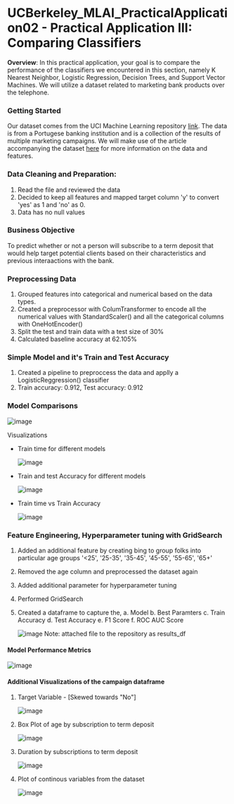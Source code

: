 # UCBerkeley_MLAI_PracticalApplication02 - Practical Application III: Comparing Classifiers

**Overview**: In this practical application, your goal is to compare the performance of the classifiers we encountered in this section, namely K Nearest Neighbor, Logistic Regression, Decision Trees, and Support Vector Machines.  We will utilize a dataset related to marketing bank products over the telephone.  

### Getting Started

Our dataset comes from the UCI Machine Learning repository [link](https://archive.ics.uci.edu/ml/datasets/bank+marketing).  The data is from a Portugese banking institution and is a collection of the results of multiple marketing campaigns.  We will make use of the article accompanying the dataset [here](CRISP-DM-BANK.pdf) for more information on the data and features.

### Data Cleaning and Preparation:
1. Read the file and reviewed the data
2. Decided to keep all features and mapped target column 'y' to convert 'yes' as 1 and 'no' as 0.
3. Data has no null values

### Business Objective
To predict whether or not a person will subscribe to a term deposit that would help target potential clients based on their characteristics and previous interaactions with the bank.

### Preprocessing Data
1. Grouped features into categorical and numerical based on the data types.
2. Created a preprocessor with ColumTransformer to encode all the numerical values with StandardScaler() and all the categorical columns with OneHotEncoder()
3. Split the test and train data with a test size of 30%
4. Calculated baseline accuracy at 62.105%

### Simple Model and it's Train and Test Accuracy
1. Created a pipeline to preproccess the data and applly a LogisticReggression() classifier
2. Train accuracy: 0.912, Test accuracy: 0.912

### Model Comparisons
![image](https://github.com/user-attachments/assets/99f3f0fa-a195-4c86-8255-9e9db8ba30ed)

Visualizations
  - Train time for different models
    
    ![image](https://github.com/user-attachments/assets/26454301-6152-4638-a2a3-1233bcabaaec)

  - Train and test Accuracy for different models

    ![image](https://github.com/user-attachments/assets/7d0d93b9-a948-47f8-b6af-bc103ccee145)

  - Train time vs Train Accuracy

    ![image](https://github.com/user-attachments/assets/f3b9c9ed-edc0-4db8-8471-c3c46ab4affa)

### Feature Engineering, Hyperparameter tuning with GridSearch
1. Added an additional feature by creating bing to group folks into particular age groups '<25', '25-35', '35-45', '45-55', '55-65', '65+'
2. Removed the age column and preprocessed the dataset again
3. Added additional parameter for hyperparameter tuning
4. Performed GridSearch
5. Created a dataframe to capture the,
   a. Model
   b. Best Paramters
   c. Train Accuracy
   d. Test Accuracy
   e. F1 Score
   f. ROC AUC Score
   
   ![image](https://github.com/user-attachments/assets/5e4c7d9d-f5b6-468d-9095-9de5f71272da)
   Note: attached file to the repository as results_df

#### Model Performance Metrics
  ![image](https://github.com/user-attachments/assets/3cd5ead2-e7bd-4fd7-8b73-e16bb247eac6)


     




#### Additional Visualizations of the campaign dataframe
1. Target Variable - [Skewed towards "No"]

   ![image](https://github.com/user-attachments/assets/c1f5c0a7-1f9b-46d1-ad06-7b19c3541fdc)

2. Box Plot of age by subscription to term deposit

   ![image](https://github.com/user-attachments/assets/cfeb09f4-9a7b-44e6-8c40-cf1e214d65cf)

3. Duration by subscriptions to term deposit

   ![image](https://github.com/user-attachments/assets/3403b1ef-e4c4-4f40-b135-9c516f499fee)

4. Plot of continous variables from the dataset

   ![image](https://github.com/user-attachments/assets/25468076-8b8d-4e5b-9f02-8228bea30f00)



